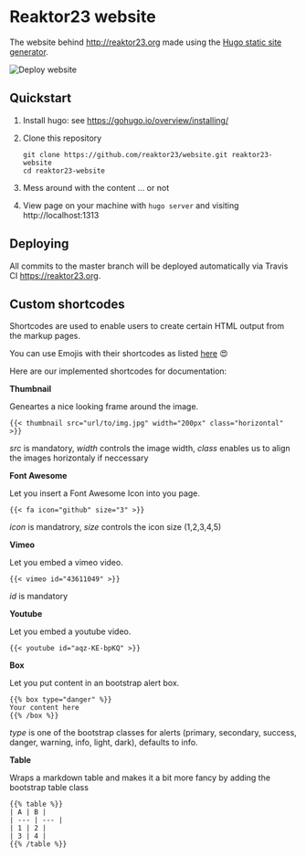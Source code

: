 Reaktor23 website
==================

The website behind http://reaktor23.org made using the [Hugo static site generator](https://gohugo.io/).

![Deploy website](https://github.com/reaktor23/website/workflows/Deploy%20website/badge.svg?branch=master)

Quickstart
----------

1. Install hugo: see https://gohugo.io/overview/installing/
2. Clone this repository

    ```
    git clone https://github.com/reaktor23/website.git reaktor23-website
    cd reaktor23-website
    ```
4. Mess around with the content ... or not
5. View page on your machine with `hugo server` and visiting http://localhost:1313

Deploying
---------

All commits to the master branch will be deployed automatically via Travis CI https://reaktor23.org.

Custom shortcodes
-----------------

Shortcodes are used to enable users to create certain HTML output from the markup pages.

You can use Emojis with their shortcodes as listed [here](https://www.webfx.com/tools/emoji-cheat-sheet/)  :heart_eyes:

Here are our implemented shortcodes for documentation:

**Thumbnail**

Geneartes a nice looking frame around the image.

    {{< thumbnail src="url/to/img.jpg" width="200px" class="horizontal" >}}

_src_ is mandatory, _width_ controls the image width, _class_ enables us to align the images horizontaly if neccessary

**Font Awesome**

Let you insert a Font Awesome Icon into you page.

    {{< fa icon="github" size="3" >}}

_icon_ is mandatrory, _size_ controls the icon size (1,2,3,4,5)

**Vimeo**

Let you embed a vimeo video.

    {{< vimeo id="43611049" >}}

_id_ is mandatory

**Youtube**

Let you embed a youtube video.

    {{< youtube id="aqz-KE-bpKQ" >}}

**Box**

Let you put content in an bootstrap alert box.

    {{% box type="danger" %}}
    Your content here 
    {{% /box %}}

_type_ is one of the bootstrap classes for alerts (primary, secondary, success, danger, warning, info, light, dark), defaults to info.

**Table**

Wraps a markdown table and makes it a bit more fancy by adding the bootstrap table class

    {{% table %}}
    | A | B |
    | --- | --- |
    | 1 | 2 |
    | 3 | 4 |
    {{% /table %}}
